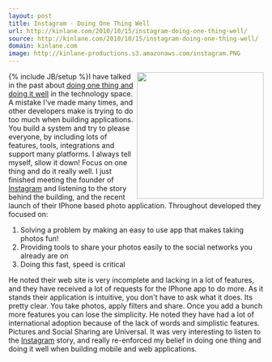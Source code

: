 ```yaml
---
layout: post
title: Instagram - Doing One Thing Well
url: http://kinlane.com/2010/10/15/instagram-doing-one-thing-well/
source: http://kinlane.com/2010/10/15/instagram-doing-one-thing-well/
domain: kinlane.com
image: http://kinlane-productions.s3.amazonaws.com/instagram.PNG
---
```

{% include JB/setup %}<img src="http://kinlane-productions.s3.amazonaws.com/instagram.PNG" alt="" width="250" align="right" />I have talked in the past about <a href="http://www.kinlane.com/2009/03/one-thing-well-crm-sync-tool/">doing one thing and doing it well</a> in the technology space. A mistake I've made many times, and other developers make is trying to do too much when building applications. You build a system and try to please everyone, by including lots of features, tools, integrations and support many platforms. I always tell myself, sllow it down! Focus on one thing and do it really well. I just finished meeting the founder of <a href="http://itunes.apple.com/us/app/instagram/id389801252?mt=8#">Instagram</a> and listening to the story behind the building, and the recent launch of their IPhone based photo application. Throughout developed they focused on:
<ol class="mainlist">
     <li>Solving a problem by making an easy to use app that makes taking photos fun!
     </li>
     <li>Providing tools to share your photos easily to the social networks you already are on
     </li>
     <li>Doing this fast, speed is critical
     </li>
</ol>He noted their web site is very incomplete and lacking in a lot of features, and they have received a lot of requests for the IPhone app to do more. As it stands their application is intuitive, you don't have to ask what it does. Its pretty clear. You take photos, apply filters and share. Once you add a bunch more features you can lose the simplicity. He noted they have had a lot of international adoption because of the lack of words and simplistic features. Pictures and Social Sharing are Universal. It was very interesting to listen to the <a href="http://itunes.apple.com/us/app/instagram/id389801252?mt=8#">Instagram</a> story, and really re-enforced my belief in doing one thing and doing it well when building mobile and web applications.